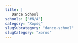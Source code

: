 ```yaml
---
title: |
   Dance School
schools: ["#N/A"]
category: "Χορός"
slugSubcategory: "dance-school"
slugCategory: "xoros"
---
```


